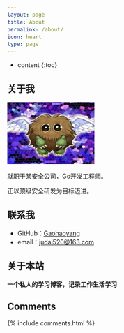 ```yaml
---
layout: page
title: About
permalink: /about/
icon: heart
type: page
---
```


* content
{:toc}

## 关于我

<img src="https://raw.githubusercontent.com/JUDAIhyper/judaihyper.github.io/master/assets/avatar/avatar.jpg" style="border: 0;height: 142px;width: 200px;overflow: hidden;" frameBorder="0"></img>

就职于某安全公司，Go开发工程师。

正以顶级安全研发为目标迈进。

## 联系我

* GitHub：[Gaohaoyang](https://github.com/JUDAIhyper)
* email：judai520@163.com

## 关于本站
**一个私人的学习博客，记录工作生活学习**

## Comments

{% include comments.html %}
